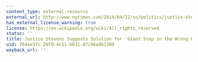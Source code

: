 ```yaml
---
content_type: external-resource
external_url: http://www.nytimes.com/2014/04/22/us/politics/justice-stevenss-prescription-for-giant-step-in-wrong-direction.html?_r=0
has_external_license_warning: true
license: https://en.wikipedia.org/wiki/All_rights_reserved
status: ''
title: Justice Stevens Suggests Solution for 'Giant Step in the Wrong Direction'
uid: 764ae37c-20f0-4c11-b631-07c96a9b1309
wayback_url: ''
---
```

